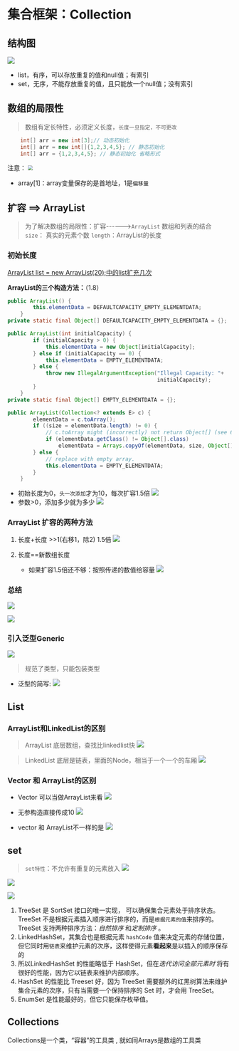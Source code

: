 # 集合框架：Collection



## 结构图

![](_v_images/20200216115103549_22386.png)

- list，有序，可以存放重复的值和null值；有索引
- set，无序，不能存放重复的值，且只能放一个null值；没有索引







## 数组的局限性

>数组有定长特性，必须定义长度，`长度一旦指定，不可更改`
```java
    int[] arr = new int[3];// 动态初始化 
    int[] arr = new int[]{1,2,3,4,5}; // 静态初始化 
    int[] arr = {1,2,3,4,5}; // 静态初始化 省略形式
```

注意：
<img src="集合框架：Collection.assets/20200216113847793_29149.png" style="zoom:70%;" />



- array[1]：array变量保存的是首地址，1是`偏移量`





## 扩容 ==> ArrayList

> 为了解决数组的局限性：扩容------>`ArrayList` 数组和列表的结合
> `size`： 真实的元素个数
> `length`：ArrayList的长度

### 初始长度

[ArrayList list = new ArrayList(20);中的list扩充几次](https://blog.csdn.net/u014236541/article/details/51211644)

**ArrayList的三个构造方法：**（1.8）
```java
public ArrayList() {
        this.elementData = DEFAULTCAPACITY_EMPTY_ELEMENTDATA;
    }
private static final Object[] DEFAULTCAPACITY_EMPTY_ELEMENTDATA = {};

public ArrayList(int initialCapacity) {
        if (initialCapacity > 0) {
            this.elementData = new Object[initialCapacity];
        } else if (initialCapacity == 0) {
            this.elementData = EMPTY_ELEMENTDATA;
        } else {
            throw new IllegalArgumentException("Illegal Capacity: "+
                                               initialCapacity);
        }
    }
private static final Object[] EMPTY_ELEMENTDATA = {};

public ArrayList(Collection<? extends E> c) {
        elementData = c.toArray();
        if ((size = elementData.length) != 0) {
            // c.toArray might (incorrectly) not return Object[] (see 6260652)
            if (elementData.getClass() != Object[].class)
                elementData = Arrays.copyOf(elementData, size, Object[].class);
        } else {
            // replace with empty array.
            this.elementData = EMPTY_ELEMENTDATA;
        }
    }
```



- 初始长度为0，`头一次添加`才为10，每次扩容1.5倍
    ![](%E9%9B%86%E5%90%88%E6%A1%86%E6%9E%B6%EF%BC%9ACollection.assets/20200216114616665_5671.png )
- 参数>0，添加多少就为多少
    ![](%E9%9B%86%E5%90%88%E6%A1%86%E6%9E%B6%EF%BC%9ACollection.assets/20200216114657192_19655.png )

### ArrayList 扩容的两种方法

1. 长度+长度 >>1(右移1，除2) 1.5倍
    ![](%E9%9B%86%E5%90%88%E6%A1%86%E6%9E%B6%EF%BC%9ACollection.assets/20200216114253194_1021.png )

2. 长度==新数组长度 
    - 如果扩容1.5倍还不够：按照传递的数值给容量
    ![](%E9%9B%86%E5%90%88%E6%A1%86%E6%9E%B6%EF%BC%9ACollection.assets/20200216114427185_4612.png )


### 总结

![](%E9%9B%86%E5%90%88%E6%A1%86%E6%9E%B6%EF%BC%9ACollection.assets/20200216114753590_14011.png )

![](%E9%9B%86%E5%90%88%E6%A1%86%E6%9E%B6%EF%BC%9ACollection.assets/20200217100558746_4148.png )

### 引入泛型Generic

![](%E9%9B%86%E5%90%88%E6%A1%86%E6%9E%B6%EF%BC%9ACollection.assets/20200216114923721_2705.png )
> 规范了类型，只能包装类型

- 泛型的简写:
    ![](%E9%9B%86%E5%90%88%E6%A1%86%E6%9E%B6%EF%BC%9ACollection.assets/20200216115011856_26733.png )



## List

### ArrayList和LinkedList的区别

> ArrayList 底层数组，查找比linkedlist快
![](%E9%9B%86%E5%90%88%E6%A1%86%E6%9E%B6%EF%BC%9ACollection.assets/20200216125158721_29322.png )

> LinkedList 底层是链表，里面的Node，相当于一个一个的车厢
![](%E9%9B%86%E5%90%88%E6%A1%86%E6%9E%B6%EF%BC%9ACollection.assets/20200216173607749_23736.png )



### Vector 和 ArrayList的区别

- Vector 可以当做ArrayList来看
    ![](%E9%9B%86%E5%90%88%E6%A1%86%E6%9E%B6%EF%BC%9ACollection.assets/20200216125309430_8951.png )

- 无参构造直接传成10
    ![](%E9%9B%86%E5%90%88%E6%A1%86%E6%9E%B6%EF%BC%9ACollection.assets/20200216125350871_7680.png )

- vector 和 ArrayList不一样的是
    ![](%E9%9B%86%E5%90%88%E6%A1%86%E6%9E%B6%EF%BC%9ACollection.assets/20200216125435748_5030.png)


## set

> `set特性`：不允许有重复的元素放入
![](%E9%9B%86%E5%90%88%E6%A1%86%E6%9E%B6%EF%BC%9ACollection.assets/20200216125617666_7005.png )

![](%E9%9B%86%E5%90%88%E6%A1%86%E6%9E%B6%EF%BC%9ACollection.assets/20200216125658723_13168.png )

![](%E9%9B%86%E5%90%88%E6%A1%86%E6%9E%B6%EF%BC%9ACollection.assets/20200216125729386_25090.png )

1. TreeSet 是 SortSet 接口的唯一实现， 可以确保集合元素处于排序状态。TreeSet 不是根据元素插入顺序进行排序的，而是`根据元素的值`来排序的。TreeSet 支持两种排序方法：*自然排序* 和*定制排序* 。
2. LinkedHashSet，其集合也是根据元素 `hashCode` 值来决定元素的存储位置，但它同时用`链表`来维护元素的次序，这样使得元素**看起来**是以插入的顺序保存的
3. 所以LinkedHashSet 的性能略低于 HashSet，但在*迭代访问全部元素时* 将有很好的性能，因为它以链表来维护内部顺序。
4. HashSet 的性能比 Treeset 好，因为 TreeSet 需要额外的红黑树算法来维护集合元素的次序，只有当需要一个保持排序的 Set 时，才会用 TreeSet。
5. EnumSet 是性能最好的，但它只能保存枚举值。


## Collections

Collections是一个类，“容器”的工具类 , 就如同Arrays是数组的工具类
